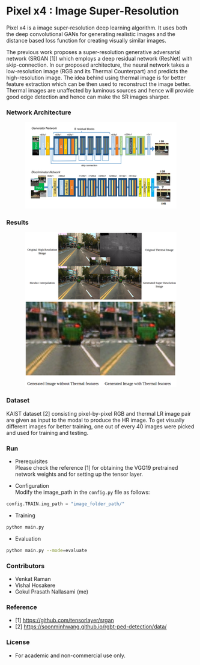# Pixel x4 : Image Super-Resolution  
Pixel x4 is a image super-resolution deep learning algorithm. It uses both the deep convolutional GANs for generating realistic images and the distance based loss function for creating visually similar images.

The previous work proposes a super-resolution generative adversarial network (SRGAN [1]) which employs a deep residual network (ResNet) with skip-connection. In our proposed architecture, the neural network takes a low-resolution image (RGB and its Thermal Counterpart) and predicts the high-resolution image. The idea behind using thermal image is for better feature extraction which can be then used to reconstruct the image better. Thermal images are unaffected by luminous sources and hence will provide good edge detection and hence can make the SR images sharper.


### Network Architecture

<div align="center">
	<img src="readme/arch.png" width="80%" height="10%"/>
</div>


### Results
<div align="center">
	<img src="readme/results.png" width="80%" height="50%"/>
</div>

<div align="center">
	<img src="readme/comp.png" width="80%" height="50%"/>
</div>

### Dataset
KAIST dataset [2] consisting pixel-by-pixel RGB and thermal LR image pair are given as input to the modal to produce the HR image. To get visually different images for better training, one out of every 40 images were picked and used for training and testing.

### Run  
- Prerequisites  
Please check the reference [1] for obtaining the VGG19 pretrained network weights and for setting up the tensor layer.

- Configuration  
Modify the image_path in the `config.py` file as follows:
```python
config.TRAIN.img_path = "image_folder_path/"
```

- Training

```bash
python main.py
```

- Evaluation

```bash
python main.py --mode=evaluate 
```

### Contributors
* Venkat Raman  
* Vishal Hosakere  
* Gokul Prasath Nallasami (me)  


### Reference
* [1] https://github.com/tensorlayer/srgan
* [2] https://soonminhwang.github.io/rgbt-ped-detection/data/


### License

- For academic and non-commercial use only.
